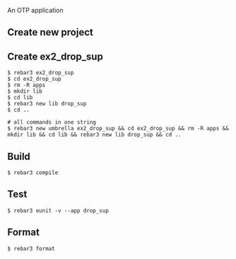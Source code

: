 An OTP application

Create new project
----	
Create ex2_drop_sup
----	
	$ rebar3 ex2_drop_sup
	$ cd ex2_drop_sup
	$ rm -R apps
	$ mkdir lib
	$ cd lib
	$ rebar3 new lib drop_sup
	$ cd ..
	
	# all commands in one string
	$ rebar3 new umbrella ex2_drop_sup && cd ex2_drop_sup && rm -R apps && mkdir lib && cd lib && rebar3 new lib drop_sup && cd ..

Build
-----
	$ rebar3 compile

Test
-----
	$ rebar3 eunit -v --app drop_sup
	
Format
-----
	$ rebar3 format
	
